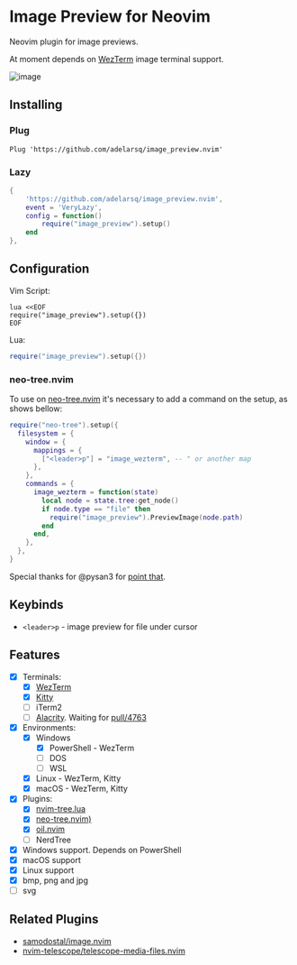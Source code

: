 # Image Preview for Neovim

Neovim plugin for image previews.

At moment depends on [WezTerm](https://wezfurlong.org/wezterm/) image terminal support.

![image](https://user-images.githubusercontent.com/430272/194723584-3af9e272-b6b9-456a-af88-e1f79e5213e5.png)

## Installing

### Plug

```
Plug 'https://github.com/adelarsq/image_preview.nvim'
```

### Lazy

```lua
{
    'https://github.com/adelarsq/image_preview.nvim',
    event = 'VeryLazy',
    config = function()
        require("image_preview").setup()
    end
},
```

## Configuration

Vim Script:

```vim
lua <<EOF
require("image_preview").setup({})
EOF
```

Lua:

```lua
require("image_preview").setup({})
```

### neo-tree.nvim

To use on [neo-tree.nvim](https://github.com/nvim-neo-tree/neo-tree.nvim) it's necessary to add a command on the setup, as shows bellow:

```lua
require("neo-tree").setup({
  filesystem = {
    window = {
      mappings = {
        ["<leader>p"] = "image_wezterm", -- " or another map
      },
    },
    commands = {
      image_wezterm = function(state)
        local node = state.tree:get_node()
        if node.type == "file" then
          require("image_preview").PreviewImage(node.path)
        end
      end,
    },
  },
}
```

Special thanks for @pysan3 for [point that](https://github.com/adelarsq/image_preview.nvim/issues/3#issuecomment-1560816413).

## Keybinds

- `<leader>p` - image preview for file under cursor

## Features

- [x] Terminals:
   - [x] [WezTerm](https://wezfurlong.org/wezterm/)
   - [x] [Kitty](https://sw.kovidgoyal.net/kitty/)
   - [ ] iTerm2
   - [ ] [Alacrity](https://github.com/alacritty/alacritty). Waiting for [pull/4763](https://github.com/alacritty/alacritty/pull/4763)
- [x] Environments:
   - [x] Windows
      - [x] PowerShell - WezTerm
      - [ ] DOS
      - [ ] WSL
   - [x] Linux - WezTerm, Kitty
   - [x] macOS - WezTerm, Kitty
- [x] Plugins:
   - [x] [nvim-tree.lua](https://github.com/kyazdani42/nvim-tree.lua)
   - [x] [neo-tree.nvim)](https://github.com/nvim-neo-tree/neo-tree.nvim)
   - [x] [oil.nvim](https://github.com/stevearc/oil.nvim)
   - [ ] NerdTree
- [x] Windows support. Depends on PowerShell
- [x] macOS support
- [x] Linux support
- [x] bmp, png and jpg
- [ ] svg

## Related Plugins

- [samodostal/image.nvim](https://github.com/samodostal/image.nvim)
- [nvim-telescope/telescope-media-files.nvim](https://github.com/nvim-telescope/telescope-media-files.nvim)

